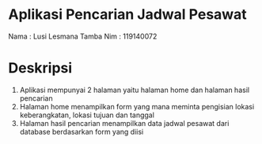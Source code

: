 # Aplikasi Pencarian Jadwal Pesawat

Nama : Lusi Lesmana Tamba
Nim  : 119140072

# Deskripsi 
1. Aplikasi mempunyai 2 halaman yaitu halaman home dan halaman hasil pencarian 
2. Halaman home menampilkan form yang mana meminta pengisian lokasi keberangkatan, lokasi tujuan dan tanggal
3. Halaman hasil pencarian menampilkan data jadwal pesawat dari database berdasarkan form yang diisi
